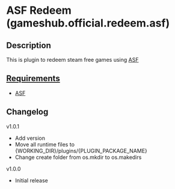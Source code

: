 # ASF Redeem (gameshub.official.redeem.asf)

## Description
This is plugin to redeem steam free games using [ASF](https://github.com/JustArchiNET/ArchiSteamFarm)

## [Requirements](requirements.txt)
- [ASF](https://github.com/JustArchiNET/ArchiSteamFarm)

## Changelog
v1.0.1
- Add version
- Move all runtime files to {WORKING_DIR}/plugins/{PLUGIN_PACKAGE_NAME}
- Change create folder from os.mkdir to os.makedirs

v1.0.0
- Initial release
